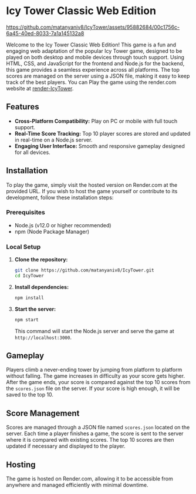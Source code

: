 
# Icy Tower Classic Web Edition



https://github.com/matanyaniv8/IcyTower/assets/95882684/00c1756c-6a45-40ed-8033-7a1a145132a8





Welcome to the Icy Tower Classic Web Edition! This game is a fun and engaging web adaptation of the popular Icy Tower game, designed to be played on both desktop and mobile devices through touch support. Using HTML, CSS, and JavaScript for the frontend and Node.js for the backend, this game provides a seamless experience across all platforms. The top scores are managed on the server using a JSON file, making it easy to keep track of the best players.
You can Play the game using the render.com website at [render-IcyTower](https://icytower.onrender.com).
## Features

- **Cross-Platform Compatibility:** Play on PC or mobile with full touch support.
- **Real-Time Score Tracking:** Top 10 player scores are stored and updated in real-time on a Node.js server.
- **Engaging User Interface:** Smooth and responsive gameplay designed for all devices.

## Installation

To play the game, simply visit the hosted version on Render.com at the provided URL. If you wish to host the game yourself or contribute to its development, follow these installation steps:

### Prerequisites

- Node.js (v12.0 or higher recommended)
- npm (Node Package Manager)

### Local Setup

1. **Clone the repository:**
   ```bash
   git clone https://github.com/matanyaniv8/IcyTower.git
   cd IcyTower
   ```

2. **Install dependencies:**
   ```bash
   npm install
   ```

3. **Start the server:**
   ```bash
   npm start
   ```
   This command will start the Node.js server and serve the game at `http://localhost:3000`.

## Gameplay

Players climb a never-ending tower by jumping from platform to platform without falling. The game increases in difficulty as your score gets higher. After the game ends, your score is compared against the top 10 scores from the `scores.json` file on the server. If your score is high enough, it will be saved to the top 10.

## Score Management

Scores are managed through a JSON file named `scores.json` located on the server. Each time a player finishes a game, the score is sent to the server where it is compared with existing scores. The top 10 scores are then updated if necessary and displayed to the player.

## Hosting

The game is hosted on Render.com, allowing it to be accessible from anywhere and managed efficiently with minimal downtime.

